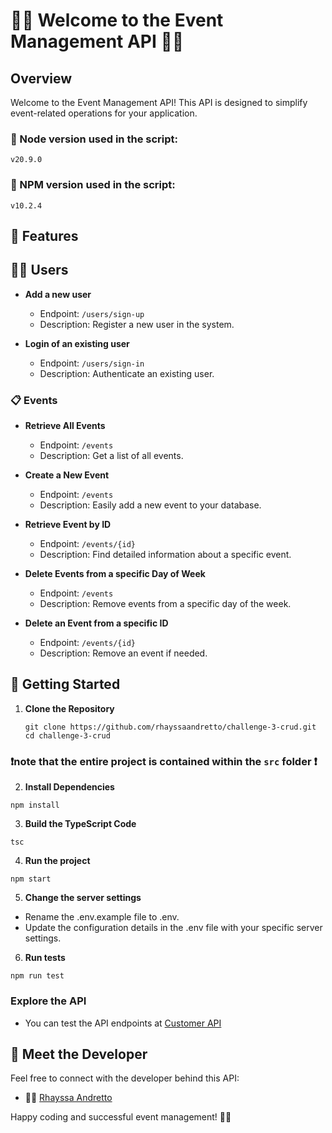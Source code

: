 # 🍡🌸 Welcome to the Event Management API 🍡🌸

## Overview
Welcome to the Event Management API! This API is designed to simplify event-related operations for your application.

### 🍥 Node version used in the script:
```
v20.9.0
```
### 🍥 NPM version used in the script:
```
v10.2.4
```

## 🌟 Features

## 👩‍💻 Users
- **Add a new user**
  - Endpoint: `/users/sign-up`
  - Description: Register a new user in the system.

- **Login of an existing user**
  - Endpoint: `/users/sign-in`
  - Description: Authenticate an existing user.

### 📋 Events
- **Retrieve All Events**
  - Endpoint: `/events`
  - Description:  Get a list of all events.

- **Create a New Event**
  - Endpoint: `/events`
  - Description: Easily add a new event to your database.

- **Retrieve Event by ID**
  - Endpoint: `/events/{id}`
  - Description: Find detailed information about a specific event.

- **Delete Events from a specific Day of Week**
  - Endpoint: `/events`
  - Description: Remove events from a specific day of the week.

- **Delete an Event from a specific ID**
  - Endpoint: `/events/{id}`
  - Description: Remove an event if needed.


## 📕 Getting Started

1. **Clone the Repository**
   ```
   git clone https://github.com/rhayssaandretto/challenge-3-crud.git
   cd challenge-3-crud
    ```
### ❗note that the entire project is contained within the `src` folder ❗
2. **Install Dependencies**
 ```
 npm install
 ``` 
3. **Build the TypeScript Code**
```
tsc
```
4. **Run the project**
```
npm start
```
5. **Change the server settings**
- Rename the .env.example file to .env.
- Update the configuration details in the .env file with your specific server settings.
6. **Run tests**
```
npm run test
```
### Explore the API 
- You can test the API endpoints at [Customer API](https://www.postman.com/research-saganist-57104776/workspace/challenge-3)

## 🎐 Meet the Developer
Feel free to connect with the developer behind this API:

- 👩‍💻 [Rhayssa Andretto](https://github.com/rhayssaandretto)

Happy coding and  successful event management! 🌟🎉